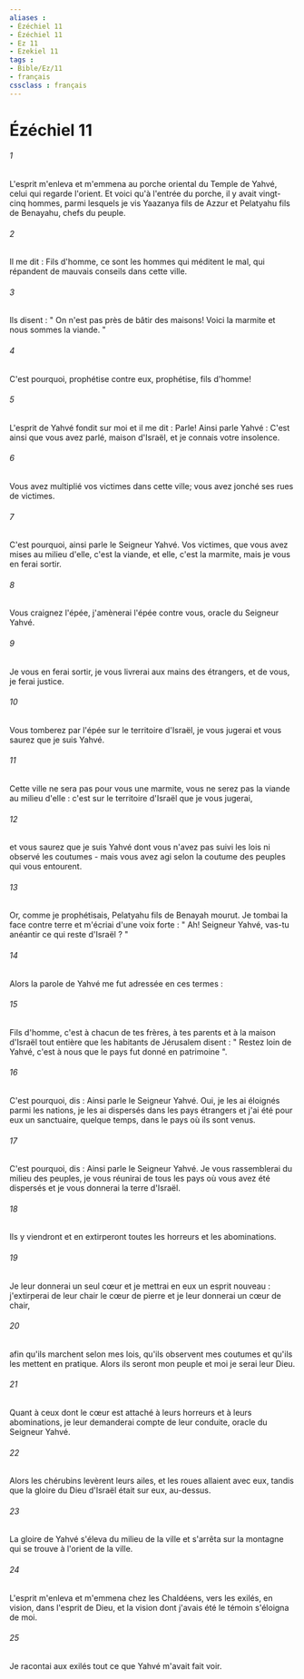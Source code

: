 ```yaml
---
aliases : 
- Ézéchiel 11
- Ézéchiel 11
- Ez 11
- Ezekiel 11
tags : 
- Bible/Ez/11
- français
cssclass : français
---
```


# Ézéchiel 11

###### 1
L'esprit m'enleva et m'emmena au porche oriental du Temple de Yahvé, celui qui regarde l'orient. Et voici qu'à l'entrée du porche, il y avait vingt-cinq hommes, parmi lesquels je vis Yaazanya fils de Azzur et Pelatyahu fils de Benayahu, chefs du peuple. 
###### 2
Il me dit : Fils d'homme, ce sont les hommes qui méditent le mal, qui répandent de mauvais conseils dans cette ville. 
###### 3
Ils disent : " On n'est pas près de bâtir des maisons! Voici la marmite et nous sommes la viande. " 
###### 4
C'est pourquoi, prophétise contre eux, prophétise, fils d'homme! 
###### 5
L'esprit de Yahvé fondit sur moi et il me dit : Parle! Ainsi parle Yahvé : C'est ainsi que vous avez parlé, maison d'Israël, et je connais votre insolence. 
###### 6
Vous avez multiplié vos victimes dans cette ville; vous avez jonché ses rues de victimes. 
###### 7
C'est pourquoi, ainsi parle le Seigneur Yahvé. Vos victimes, que vous avez mises au milieu d'elle, c'est la viande, et elle, c'est la marmite, mais je vous en ferai sortir. 
###### 8
Vous craignez l'épée, j'amènerai l'épée contre vous, oracle du Seigneur Yahvé. 
###### 9
Je vous en ferai sortir, je vous livrerai aux mains des étrangers, et de vous, je ferai justice. 
###### 10
Vous tomberez par l'épée sur le territoire d'Israël, je vous jugerai et vous saurez que je suis Yahvé. 
###### 11
Cette ville ne sera pas pour vous une marmite, vous ne serez pas la viande au milieu d'elle : c'est sur le territoire d'Israël que je vous jugerai, 
###### 12
et vous saurez que je suis Yahvé dont vous n'avez pas suivi les lois ni observé les coutumes - mais vous avez agi selon la coutume des peuples qui vous entourent. 
###### 13
Or, comme je prophétisais, Pelatyahu fils de Benayah mourut. Je tombai la face contre terre et m'écriai d'une voix forte : " Ah! Seigneur Yahvé, vas-tu anéantir ce qui reste d'Israël ? " 
###### 14
Alors la parole de Yahvé me fut adressée en ces termes : 
###### 15
Fils d'homme, c'est à chacun de tes frères, à tes parents et à la maison d'Israël tout entière que les habitants de Jérusalem disent : " Restez loin de Yahvé, c'est à nous que le pays fut donné en patrimoine ". 
###### 16
C'est pourquoi, dis : Ainsi parle le Seigneur Yahvé. Oui, je les ai éloignés parmi les nations, je les ai dispersés dans les pays étrangers et j'ai été pour eux un sanctuaire, quelque temps, dans le pays où ils sont venus. 
###### 17
C'est pourquoi, dis : Ainsi parle le Seigneur Yahvé. Je vous rassemblerai du milieu des peuples, je vous réunirai de tous les pays où vous avez été dispersés et je vous donnerai la terre d'Israël. 
###### 18
Ils y viendront et en extirperont toutes les horreurs et les abominations. 
###### 19
Je leur donnerai un seul cœur et je mettrai en eux un esprit nouveau : j'extirperai de leur chair le cœur de pierre et je leur donnerai un cœur de chair, 
###### 20
afin qu'ils marchent selon mes lois, qu'ils observent mes coutumes et qu'ils les mettent en pratique. Alors ils seront mon peuple et moi je serai leur Dieu. 
###### 21
Quant à ceux dont le cœur est attaché à leurs horreurs et à leurs abominations, je leur demanderai compte de leur conduite, oracle du Seigneur Yahvé. 
###### 22
Alors les chérubins levèrent leurs ailes, et les roues allaient avec eux, tandis que la gloire du Dieu d'Israël était sur eux, au-dessus. 
###### 23
La gloire de Yahvé s'éleva du milieu de la ville et s'arrêta sur la montagne qui se trouve à l'orient de la ville. 
###### 24
L'esprit m'enleva et m'emmena chez les Chaldéens, vers les exilés, en vision, dans l'esprit de Dieu, et la vision dont j'avais été le témoin s'éloigna de moi. 
###### 25
Je racontai aux exilés tout ce que Yahvé m'avait fait voir. 

